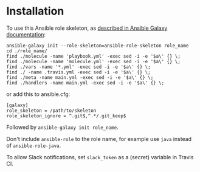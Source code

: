 Installation
=========

To use this Ansible role skeleton, as [described in Ansible Galaxy documentation](https://docs.ansible.com/ansible/latest/reference_appendices/galaxy.html#using-a-custom-role-skeleton):

```
ansible-galaxy init --role-skeleton=ansible-role-skeleton role_name
cd ./role_name/
find ./molecule -name 'playbook.yml' -exec sed -i -e '$a\' {} \;
find ./molecule -name 'molecule.yml' -exec sed -i -e '$a\' {} \;
find ./vars -name '*.yml' -exec sed -i -e '$a\' {} \;
find ./ -name .travis.yml -exec sed -i -e '$a\' {} \;
find ./meta -name main.yml -exec sed -i -e '$a\' {} \;
find ./handlers -name main.yml -exec sed -i -e '$a\' {} \;

```

or add this to ansible.cfg:

```
[galaxy]
role_skeleton = /path/to/skeleton
role_skeleton_ignore = ^.git$,^.*/.git_keep$
```

Followed by `ansible-galaxy init role_name`.

Don't include `ansible-role` to the role name, for example use `java` instead of `ansible-role-java`.

To allow Slack notifications, set `slack_token` as a (secret) variable in Travis CI.

